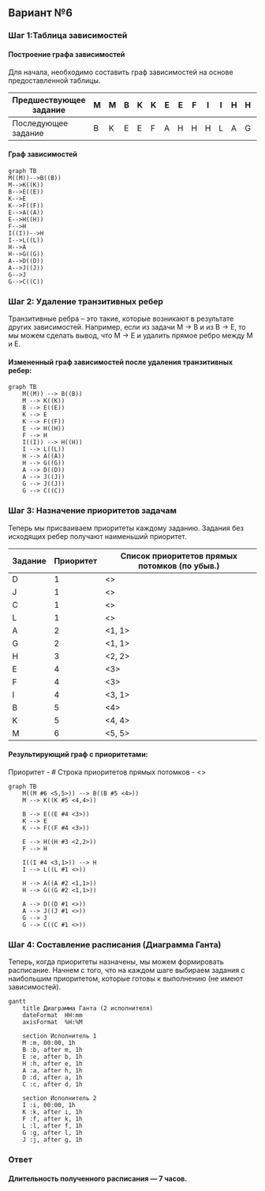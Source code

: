 ## Вариант №6
### Шаг 1:Таблица зависимостей
#### Построение графа зависимостей
Для начала, необходимо составить граф зависимостей на основе предоставленной таблицы.


|Предшествующее задание	    |M|	M|	B|	K|	K|	E|	E|	F|	I|	I|	H|	H|	L|	A|	A|	G|	G|	H|
|---------------------------|-|--|---|---|---|---|---|---|---|---|---|---|---|---|---|---|---|---|
|Последующее задание	    |B|	K|	E|	E|	F|	A|	H|	H|	H|	L|	A|	G|	G|	D|	J|	J|	C|	J|
#### Граф зависимостей


```mermaid
graph TB
M((M))-->B((B))
M-->K((K))
B-->E((E))
K-->E
K-->F((F))
E-->A((A))
E-->H((H))
F-->H
I((I))-->H
I-->L((L))
H-->A
H-->G((G))
A-->D((D))
A-->J((J))
G-->J
G-->C((C))
```


### Шаг 2: Удаление транзитивных ребер
Транзитивные ребра – это такие, которые возникают в результате других зависимостей. Например, если из задачи M → B и из B → E, то мы можем сделать вывод, что M → E и удалить прямое ребро между M и E.


#### Измененный граф зависимостей после удаления транзитивных ребер:


```mermaid
graph TB
    M((M)) --> B((B))
    M --> K((K))
    B --> E((E))
    K --> E
    K --> F((F))
    E --> H((H))
    F --> H
    I((I)) --> H((H))
    I --> L((L))
    H --> A((A))
    H --> G((G))
    A --> D((D))
    A --> J((J))
    G --> J((J))
    G --> C((C))
```
### Шаг 3: Назначение приоритетов задачам


Теперь мы присваиваем приоритеты каждому заданию. Задания без исходящих ребер получают наименьший приоритет.



|Задание	|Приоритет	|Список приоритетов прямых потомков (по убыв.)|
|-----------|-----------|---------------------------------------------|
| D	        |    1	    |    <>
| J	        |    1	    |    <>
| C	        |    1	    |    <>
| L	        |    1	    |    <>
| A	        |    2	    |    <1, 1>
| G	        |    2	    |    <1, 1>
| H	        |    3	    |    <2, 2>
| E	        |    4	    |    <3>
| F	        |    4	    |    <3>
| I	        |    4	    |    <3, 1>
| B	        |    5	    |    <4>
| K	        |    5	    |    <4, 4>
| M	        |    6      |    <5, 5>
#### Результирующий граф с приоритетами:
Приоритет - #
Строка приоритетов прямых потомков - <>


```mermaid
graph TB
    M((M #6 <5,5>)) --> B((B #5 <4>))
    M --> K((K #5 <4,4>))

    B --> E((E #4 <3>))
    K --> E
    K --> F((F #4 <3>))

    E --> H((H #3 <2,2>))
    F --> H

    I((I #4 <3,1>)) --> H
    I --> L((L #1 <>))

    H --> A((A #2 <1,1>))
    H --> G((G #2 <1,1>))

    A --> D((D #1 <>))
    A --> J((J #1 <>))
    G --> J
    G --> C((C #1 <>))

```
### Шаг 4: Составление расписания (Диаграмма Ганта)
Теперь, когда приоритеты назначены, мы можем формировать расписание. Начнем с того, что на каждом шаге выбираем задания с наибольшим приоритетом, которые готовы к выполнению (не имеют зависимостей).


```mermaid
gantt
    title Диаграмма Ганта (2 исполнителя)
    dateFormat  HH:mm
    axisFormat  %H:%M

    section Исполнитель 1
    M :m, 00:00, 1h
    B :b, after m, 1h
    E :e, after b, 1h
    H :h, after e, 1h
    A :a, after h, 1h
    D :d, after a, 1h
    C :c, after d, 1h

    section Исполнитель 2
    I :i, 00:00, 1h
    K :k, after i, 1h
    F :f, after k, 1h
    L :l, after f, 1h
    G :g, after l, 1h
    J :j, after g, 1h

```
### Ответ


#### Длительность полученного расписания — 7 часов.